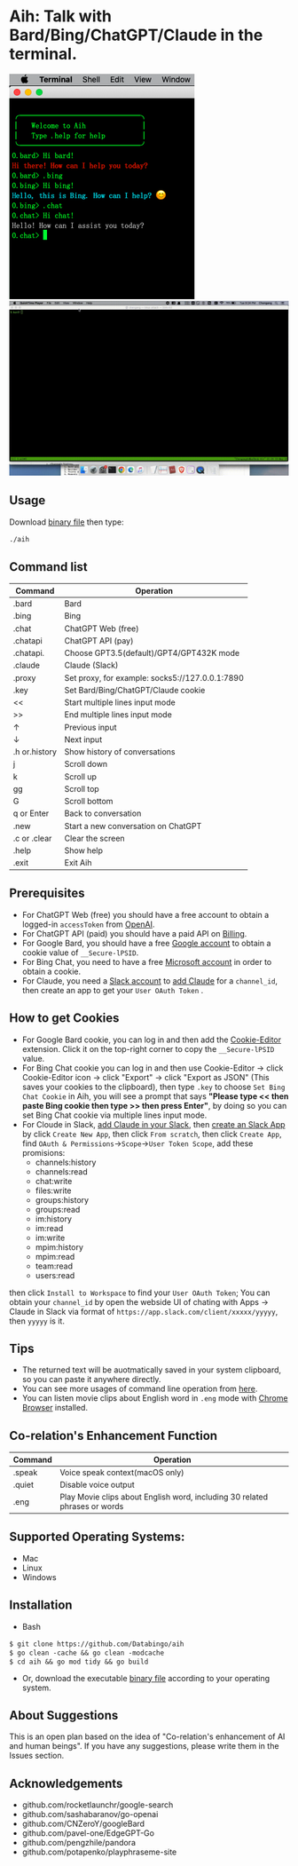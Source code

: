 # Aih: Talk with Bard/Bing/ChatGPT/Claude in the terminal.

![screenshot](aih.png) ![screenshot2](aih.gif) 

## Usage
Download [binary file](https://github.com/Databingo/aih/releases) then type:
```bash
./aih
```

## Command list
| Command    | Operation|
|------------|----------|
|.bard       | Bard|
|.bing       | Bing|
|.chat       | ChatGPT Web (free)|
|.chatapi    | ChatGPT API (pay) |
|.chatapi.   | Choose GPT3.5(default)/GPT4/GPT432K mode|
|.claude     | Claude (Slack) |
|.proxy      | Set proxy, for example: socks5://127.0.0.1:7890|
|.key        | Set Bard/Bing/ChatGPT/Claude cookie|
|<<          | Start multiple lines input mode|
|>>          | End multiple lines input mode|
|↑           | Previous input|
|↓           | Next input|
|.h or.history | Show history of conversations|
|j           | Scroll down|
|k           | Scroll up|
|gg          | Scroll top|
|G           | Scroll bottom|
|q or Enter  | Back to conversation|
|.new        | Start a new conversation on ChatGPT|
|.c or .clear| Clear the screen|
|.help       | Show help|
|.exit       | Exit Aih|

## Prerequisites
- For ChatGPT Web (free) you should have a free account to obtain a logged-in `accessToken` from [OpenAI](https://chat.openai.com/api/auth/session).
- For ChatGPT API (paid) you should have a paid API on [Billing](https://platform.openai.com/account/billing/overview). 
- For Google Bard, you should have a free [Google account](https://account.google.com) to obtain a cookie value of `__Secure-lPSID`.
- For Bing Chat, you need to have a free [Microsoft account](https://account.microsoft.com) in order to obtain a cookie.
- For Claude, you need a [Slack account](https://slack.com/get-started#/createnew) to [add Claude](https://www.anthropic.com/claude-in-slack) for a `channel_id`, then create an app to get your `User OAuth Token` .

## How to get Cookies
- For Google Bard cookie, you can log in and then add the [Cookie-Editor](https://cookie-editor.cgagnier.ca) extension. Click it on the top-right corner to copy the `__Secure-lPSID` value.
- For Bing Chat cookie you can log in and then use Cookie-Editor -> click Cookie-Editor icon -> click "Export" -> click "Export as JSON" (This saves your cookies to the clipboard), then type `.key` to choose `Set Bing Chat Cookie` in Aih, you will see a prompt that says **"Please type << then paste Bing cookie then type >> then press Enter"**, by doing so you can set Bing Chat cookie via multiple lines input mode.
- For Cloude in Slack, [add Claude in your Slack](https://www.anthropic.com/claude-in-slack), then [create an Slack App](https://api.slack.com/apps) by click `Create New App`, then click `From scratch`, then click `Create App`, find `OAuth & Permissions`->`Scope`->`User Token Scope`, add these promisions: 
    - channels:history 
    - channels:read
    - chat:write
    - files:write
    - groups:history
    - groups:read
    - im:history
    - im:read
    - im:write
    - mpim:history
    - mpim:read
    - team:read
    - users:read

then click `Install to Workspace` to find your `User OAuth Token`; You can obtain your `channel_id` by open the webside UI of chating with Apps -> Claude in Slack via format of `https://app.slack.com/client/xxxxx/yyyyy`, then `yyyyy` is it.  

## Tips
- The returned text will be auotmatically saved in your system clipboard, so you can paste it anywhere directly.
- You can see more usages of command line operation from [here](https://github.com/peterh/liner#Line-editing).
- You can listen movie clips about English word in `.eng` mode with [Chrome Browser](https://google.com/chrome) installed. 

## Co-relation's Enhancement Function
| Command    | Operation|
|------------|----------|
|.speak      | Voice speak context(macOS only)|
|.quiet      | Disable voice output |
|.eng        | Play Movie clips about English word, including 30 related phrases or words|

## Supported Operating Systems:
- Mac
- Linux
- Windows

## Installation

- Bash
```
$ git clone https://github.com/Databingo/aih
$ go clean -cache && go clean -modcache 
$ cd aih && go mod tidy && go build 
```
- Or, download the executable [binary file](https://github.com/Databingo/aih/releases) according to your operating system.

## About Suggestions
This is an open plan based on the idea of "Co-relation's enhancement of AI and human beings". If you have any suggestions, please write them in the Issues section.

## Acknowledgements
- github.com/rocketlaunchr/google-search
- github.com/sashabaranov/go-openai 
- github.com/CNZeroY/googleBard
- github.com/pavel-one/EdgeGPT-Go
- github.com/pengzhile/pandora
- github.com/potapenko/playphraseme-site
